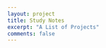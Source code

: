```yaml
---
layout: project
title: Study Notes
excerpt: "A List of Projects"
comments: false
---
```

<script type="text/javascript" src="http://tajs.qq.com/stats?sId=66526224" charset="UTF-8"></script>

